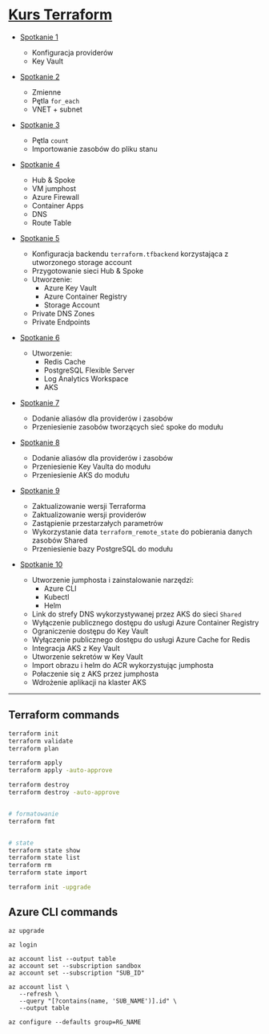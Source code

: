 # [Kurs Terraform](https://portal.szkolachmury.pl/products/terraform-praktyczny-kurs-iac)

* [Spotkanie 1](./spotkanie1/)
   * Konfiguracja providerów
   * Key Vault
* [Spotkanie 2](./spotkanie2/)
   * Zmienne
   * Pętla `for_each`
   * VNET + subnet
* [Spotkanie 3](./spotkanie3/)
   * Pętla `count`
   * Importowanie zasobów do pliku stanu
* [Spotkanie 4](./spotkanie4/)
   * Hub & Spoke
   * VM jumphost
   * Azure Firewall
   * Container Apps
   * DNS
   * Route Table
* [Spotkanie 5](./spotkanie5/)
   * Konfiguracja backendu `terraform.tfbackend` korzystająca z utworzonego storage account
   * Przygotowanie sieci Hub & Spoke
   * Utworzenie:
      * Azure Key Vault
      * Azure Container Registry
      * Storage Account
   * Private DNS Zones
   * Private Endpoints

* [Spotkanie 6](./spotkanie6/)
   * Utworzenie:
      * Redis Cache
      * PostgreSQL Flexible Server
      * Log Analytics Workspace
      * AKS

* [Spotkanie 7](./spotkanie7/)
   * Dodanie aliasów dla providerów i zasobów
   * Przeniesienie zasobów tworzących sieć spoke do modułu

* [Spotkanie 8](./spotkanie8/)
   * Dodanie aliasów dla providerów i zasobów
   * Przeniesienie Key Vaulta do modułu
   * Przeniesienie AKS do modułu

* [Spotkanie 9](./spotkanie9/)
   * Zaktualizowanie wersji Terraforma
   * Zaktualizowanie wersji providerów
   * Zastąpienie przestarzałych parametrów
   * Wykorzystanie data `terraform_remote_state` do pobierania danych zasobów Shared
   * Przeniesienie bazy PostgreSQL do modułu


* [Spotkanie 10](./spotkanie10/)
   * Utworzenie jumphosta i zainstalowanie narzędzi:
      * Azure CLI
      * Kubectl
      * Helm
   * Link do strefy DNS wykorzystywanej przez AKS do sieci `Shared`
   * Wyłączenie publicznego dostępu do usługi Azure Container Registry
   * Ograniczenie dostępu do Key Vault
   * Wyłączenie publicznego dostępu do usługi Azure Cache for Redis
   * Integracja AKS z Key Vault
   * Utworzenie sekretów w Key Vault
   * Import obrazu i helm do ACR wykorzystując jumphosta
   * Połaczenie się z AKS przez jumphosta
   * Wdrożenie aplikacji na klaster AKS

---

## Terraform commands

```bash
terraform init
terraform validate
terraform plan

terraform apply
terraform apply -auto-approve

terraform destroy 
terraform destroy -auto-approve


# formatowanie
terraform fmt


# state
terraform state show
terraform state list
terraform rm
terraform state import

terraform init -upgrade
```

## Azure CLI commands

```
az upgrade

az login

az account list --output table
az account set --subscription sandbox
az account set --subscription "SUB_ID"

az account list \
   --refresh \
   --query "[?contains(name, 'SUB_NAME')].id" \
   --output table

az configure --defaults group=RG_NAME
```